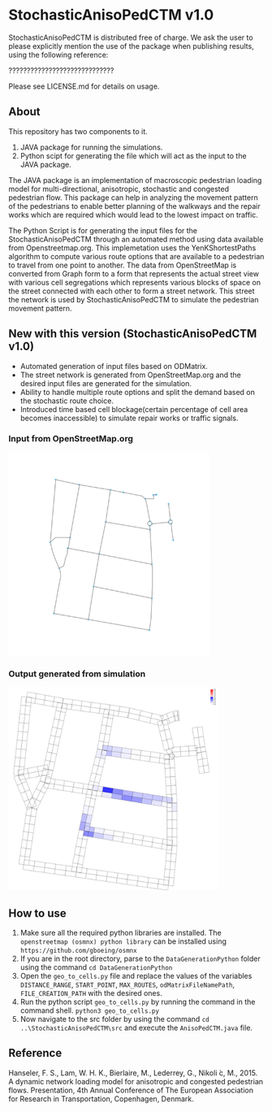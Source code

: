 StochasticAnisoPedCTM v1.0
======

StochasticAnisoPedCTM is distributed free of charge. We ask the user to please explicitly mention the use of the package when publishing results, using the following reference:

?????????????????????????????

Please see LICENSE.md for details on usage.

## About
This repository has two components to it.
1. JAVA package for running the simulations.
2. Python scipt for generating the file which will act as the input to the JAVA package. 

The JAVA package is an implementation of macroscopic pedestrian loading model for multi-directional, anisotropic, stochastic and congested pedestrian flow. This package can help in analyzing the movement pattern of the pedestrians to enable better planning of the walkways and the repair works which are required which would lead to the lowest impact on traffic.

The Python Script is for generating the input files for the StochasticAnisoPedCTM through an automated method using data available from Openstreetmap.org. This implemetation uses the YenKShortestPaths algorithm to compute various route options that are available 
to a pedestrian to travel from one point to another. The data from OpenStreetMap is converted from Graph form to a form that represents the actual street view with various cell segregations which represents various blocks of space on the street connected with each other to form a street network. This street the network is used by StochasticAnisoPedCTM to simulate the pedestrian movement pattern.

## New with this version (StochasticAnisoPedCTM v1.0)
- Automated generation of input files based on ODMatrix.
- The street network is generated from OpenStreetMap.org and the desired input files are generated for the simulation.
- Ability to handle multiple route options and split the demand based on the stochastic route choice.
- Introduced time based cell blockage(certain percentage of cell area becomes inaccessible) to simulate repair works or traffic signals.

### Input from OpenStreetMap.org
<img src="snapshots/OpenStreetMap.png" height="400">

### Output generated from simulation
<img src="snapshots/OutputStreetNetwork.png" height="400">

## How to use
1. Make sure all the required python libraries are installed. 
The `openstreetmap (osmnx) python library` can be installed using `https://github.com/gboeing/osmnx`
2. If you are in the root directory, parse to the `DataGenerationPython` folder using the command `cd DataGenerationPython`
3. Open the `geo_to_cells.py` file and replace the values of the variables `DISTANCE_RANGE`, `START_POINT`, `MAX_ROUTES`, `odMatrixFileNamePath`, `FILE_CREATION_PATH` with the desired ones.
4. Run the python script `geo_to_cells.py` by running the command in the command shell. `python3 geo_to_cells.py`
5. Now navigate to the src folder by using the command `cd ..\StochasticAnisoPedCTM\src` and execute the `AnisoPedCTM.java` file.

## Reference
Hanseler, F. S., Lam, W. H. K., Bierlaire, M., Lederrey, G., Nikoli ́c, M., 2015. A dynamic network loading model for anisotropic and congested pedestrian flows. Presentation, 4th Annual Conference of The European Association for Research in Transportation, Copenhagen, Denmark.